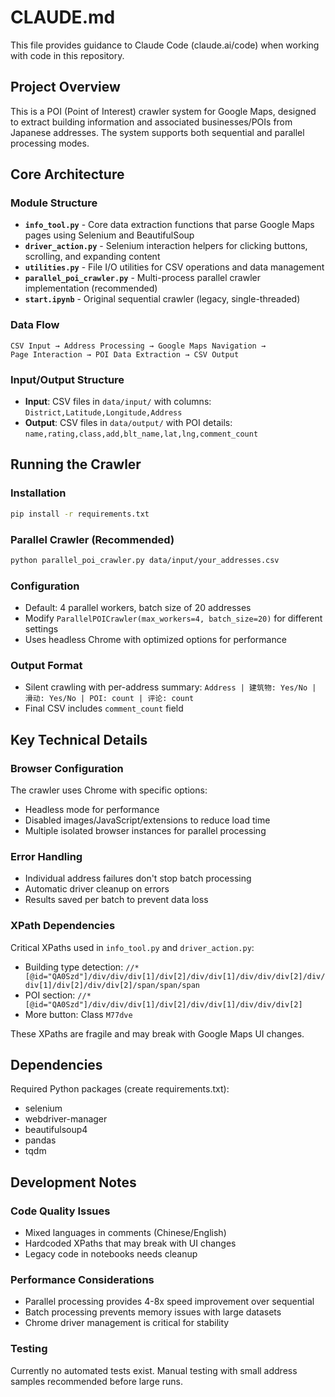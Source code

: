 # CLAUDE.md

This file provides guidance to Claude Code (claude.ai/code) when working with code in this repository.

## Project Overview

This is a POI (Point of Interest) crawler system for Google Maps, designed to extract building information and associated businesses/POIs from Japanese addresses. The system supports both sequential and parallel processing modes.

## Core Architecture

### Module Structure
- **`info_tool.py`** - Core data extraction functions that parse Google Maps pages using Selenium and BeautifulSoup
- **`driver_action.py`** - Selenium interaction helpers for clicking buttons, scrolling, and expanding content
- **`utilities.py`** - File I/O utilities for CSV operations and data management
- **`parallel_poi_crawler.py`** - Multi-process parallel crawler implementation (recommended)
- **`start.ipynb`** - Original sequential crawler (legacy, single-threaded)

### Data Flow
```
CSV Input → Address Processing → Google Maps Navigation → 
Page Interaction → POI Data Extraction → CSV Output
```

### Input/Output Structure
- **Input**: CSV files in `data/input/` with columns: `District,Latitude,Longitude,Address`
- **Output**: CSV files in `data/output/` with POI details: `name,rating,class,add,blt_name,lat,lng,comment_count`

## Running the Crawler

### Installation
```bash
pip install -r requirements.txt
```

### Parallel Crawler (Recommended)
```bash
python parallel_poi_crawler.py data/input/your_addresses.csv
```

### Configuration
- Default: 4 parallel workers, batch size of 20 addresses
- Modify `ParallelPOICrawler(max_workers=4, batch_size=20)` for different settings
- Uses headless Chrome with optimized options for performance

### Output Format
- Silent crawling with per-address summary: `Address | 建筑物: Yes/No | 滑动: Yes/No | POI: count | 评论: count`
- Final CSV includes `comment_count` field

## Key Technical Details

### Browser Configuration
The crawler uses Chrome with specific options:
- Headless mode for performance
- Disabled images/JavaScript/extensions to reduce load time
- Multiple isolated browser instances for parallel processing

### Error Handling
- Individual address failures don't stop batch processing
- Automatic driver cleanup on errors
- Results saved per batch to prevent data loss

### XPath Dependencies
Critical XPaths used in `info_tool.py` and `driver_action.py`:
- Building type detection: `//*[@id="QA0Szd"]/div/div/div[1]/div[2]/div/div[1]/div/div/div[2]/div/div[1]/div[2]/div/div[2]/span/span/span`
- POI section: `//*[@id="QA0Szd"]/div/div/div[1]/div[2]/div/div[1]/div/div/div[2]`
- More button: Class `M77dve`

These XPaths are fragile and may break with Google Maps UI changes.

## Dependencies

Required Python packages (create requirements.txt):
- selenium
- webdriver-manager
- beautifulsoup4
- pandas
- tqdm

## Development Notes

### Code Quality Issues
- Mixed languages in comments (Chinese/English)
- Hardcoded XPaths that may break with UI changes
- Legacy code in notebooks needs cleanup

### Performance Considerations
- Parallel processing provides 4-8x speed improvement over sequential
- Batch processing prevents memory issues with large datasets
- Chrome driver management is critical for stability

### Testing
Currently no automated tests exist. Manual testing with small address samples recommended before large runs.